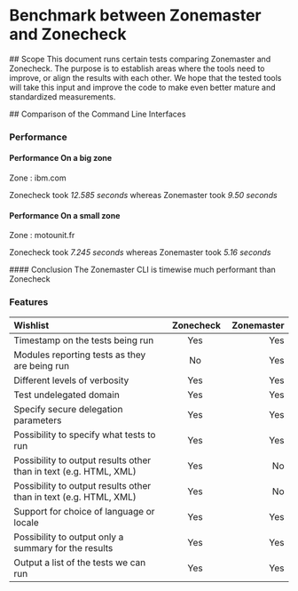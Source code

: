 # Benchmark between Zonemaster and Zonecheck

## Scope
This document runs certain tests comparing Zonemaster and Zonecheck. The purpose is to establish areas where the tools need to improve, or align the results with each other. We hope that the tested tools will take this input and improve the code to make even better mature and standardized measurements.

## Comparison of the Command Line Interfaces

### Performance 

#### Performance On a big zone

Zone : ibm.com

Zonecheck took *12.585 seconds* whereas Zonemaster took *9.50 seconds*


#### Performance On a small zone 
Zone : motounit.fr

Zonecheck took *7.245 seconds* whereas Zonemaster took *5.16 seconds*

#### Conclusion 
The Zonemaster CLI is timewise much performant than Zonecheck

### Features
| Wishlist | Zonecheck | Zonemaster |
| :------- | :--------:| ---------: |
|Timestamp on the tests being run|Yes|Yes|
|Modules reporting tests as they are being run|No|Yes|
|Different levels of verbosity|Yes|Yes|
|Test undelegated domain|Yes|Yes|
|Specify secure delegation parameters|Yes|Yes|
|Possibility to specify what tests to run|Yes|Yes|
|Possibility to output results other than in text (e.g. HTML, XML) |Yes|No|
|Possibility to output results other than in text (e.g. HTML, XML) |Yes|No|
|Support for choice of language or locale|Yes|Yes|
|Possibility to output only a summary for the results|Yes|Yes|
|Output a list of the tests we can run|Yes|Yes|Yes|
